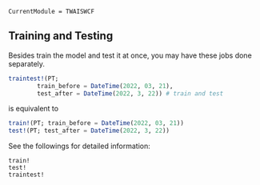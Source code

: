 ```@meta
CurrentModule = TWAISWCF
```

## Training and Testing

Besides train the model and test it at once, you may have these jobs done separately.

```julia
traintest!(PT; 
        train_before = DateTime(2022, 03, 21), 
        test_after = DateTime(2022, 3, 22)) # train and test
```

is equivalent to 

```julia
train!(PT; train_before = DateTime(2022, 03, 21))
test!(PT; test_after = DateTime(2022, 3, 22))
```

See the followings for detailed information:

```@docs
train!
test!
traintest!
```